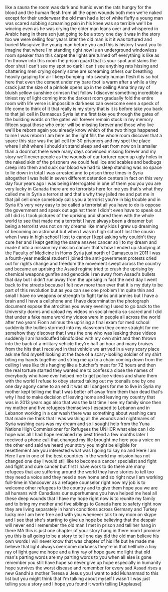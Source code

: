 
like a sauna the room
was dark
and humid
even the rats
hungry
for
the blood and the human flesh
from all the open wounds
both men
we&#39;re naked
except for their underwear
the old man
had a lot of white
fluffy
a young man
was scared sobbing screaming
pain in his knee was so terrible
we&#39;ll be wincing even as he was crying
the older man leans over and whispered
in Arabic
hang in there son
just going to be a story one day
it was in the story too
we were selling
four years later
the old man
is it
it was tortured and buried
Musgrave
the young man
before you
and this is history
I want you to imagine that where I&#39;m
standing right now is an underground
windowless room
speaker than this carpet
the lights are turned off
everything is
like
as I&#39;m thrown into this room
the prison guard
that is your spot
and slams the door shut
I can&#39;t see my spot
so dark I can&#39;t see anything
rats hissing and chattering men crying
openly some are screaming
others
our breathing heavily
gasping for air
I keep bumping into sweaty human flesh
it is so hot here that even the cement
under my bare foot
is warm
after a while
a tiny crack just the size of a pinhole
opens up in the ceiling
Anna tiny ray of bluish yellow sunshine
crimson
that follow I discover something
incredible
a tiniest ray of light coming into the
darkest room
gradually fold the entire room with life
verse is impossible
darkness can overcome even a speck
of life
come to think of it
that
really is my story
that is
it is
before
take you back to that jail cell in
Damascus Syria
let me first take you through the gates
of the building
words on the gates will forever remain
stuck in my memory
fifteen
squat
those who enter will be missing forever
and those who live
we&#39;ll be reborn again
you already know which of the two things
happened to me
I was reborn I am here
as the light fills the whole room
discover that a space this size was the
jail cell for 30 prisoners and my spot
the place where I shit where I should
sit stand sleep and eat from now on
is smaller than a doormat
there were many days
convinced
missing forever
and my story
we&#39;ll never people
as the wounds of our torturer
open up ugly holes in the naked skin of
the prisoners
we could feel lice and scabies and
bedbugs creep into them
and suck our blood
we had to sleep standing
was no space to lie down
in total
I was arrested and
to prison three times in Syria
altogether I was held in seven different
detention centers in fact on this very
day four years ago I was being
interrogated in one of them
you you you are very lucky
in Canada
there are no terrorists here
for me
yes
that&#39;s what they called me in Syria a
terrorist and that&#39;s why they jailed me
and put me in that jail cell
once somebody calls you a terrorist
you&#39;re in big trouble and in Syria it&#39;s
very very easy to be called a terrorist
all you have to do is oppose the
government and speak out against them
I didn&#39;t even have to speak out
all I did is I took pictures of the
uprising and shared them with the whole
world to see
that
made me a terrorist
I have always been a dreamer
but being a terrorist was not on my
dreams
like many kids
I grew up
dreaming of becoming an astronaut
but when I was in high school I lost the
cousin
when I was in high school I lost
to cancer
I kept asking why couldn&#39;t they cure her
and I kept getting the same answer
cancer
so I
to my dream and made it into a mission
my mission
cancer
that&#39;s how I ended up studying at the
Faculty of Medicine in Homs Syria just
north of Damascus
in 2011
I was a fourth-year medical student
I joined the anti-government protests
cried out for rights change and freedom
the movement swept across the country
and became an uprising
the Assad regime tried to crush the
uprising by chemical weapons gunfire and
genocide I ran away from Assad&#39;s bullets
that day but I didn&#39;t run away from the
uprising in fact the next day I went
back to the streets because I felt now
more than ever that it is my duty to be
part of this revolution
but as you can see
one problem
I&#39;m quite thin and small
I have no weapons or strength to fight
tanks and armies
but I have a brain
and I have a cellphone
and I have determination the photograph
document
expose the atrocities
you
every evening I used to go back to the
University dorms and upload my videos
on social media
so scared and I did that under a fake
name
word
my videos were
in people all across the world
after two years
Fionn animus
the uprising
a final exam for med school suddenly the
bullies stormed into my classroom
they come straight for me
somehow they discover that I
was the one who was leaking those videos
suddenly
I am handcuffed
blindfolded with my own shirt and then
thrown into the back of a military
vehicle
they&#39;re half an hour and many bruises
from the hits that I received in that
vehicle we arrived in a very scary place
ask me
find myself looking at the face of a
scary-looking soldier
of my shirt
biting my hands together and string me
up to a chain coming down from the
ceiling
I was like this hanging like a butcher&#39;s
meat for 72 hours
and then
the real torture started
they wanted me to confess a
close the names of everybody who have
ever helped me to get police videos and
share them with the world
I refuse to obey
started taking out my toenails one by
one
one day
agony
came to an end
it was still
dangers for me to live in Syria
my mother kept telling me that I was
better off away from them than dead
that&#39;s why I had to make
decision
of leaving home and leaving my country
that was in 2013
years ago
also
that was the last time I see my family
since then
my mother and five
refugees themselves
I escaped to Lebanon
and in Lebanon
working in a car wash
there was something about washing cars
that made me think that I was washing
all the wounds and nightmares of Syria
washing cars was
my dream
and so I sought help from the Yuna
Nations High Commissioner for Refugees
the UNHCR what else can I do
hope was all I had
hope remained my best friend
a few months later
I received a phone call that changed my
life
brought me here you
a voice on the other end said we heard
your story you might be eligible for
resettlement are you interested
what was I going to say no
and Here I am Here I am in one of the
best countries in the world
my mission has not changed one day I
would still like to become a cancer
specialist and fight and fight and cure
cancer
but first I have work to do
there are many refugees that are
suffering around the world
they have stories to tell too they need
a voice and they need a new home and so
right now I am working full-time in
Vancouver as a refugee counselor right
now my job is to welcome other refugees
to the country and to give them hope
you
we are all humans
with Canadians
our superhumans
you have helped me heal all these deep
wounds that I have my hope right now is
to reunite my family and to bring my
mother and five siblings to Canada here
to safety
right now they are living separately in
harsh conditions across Germany and
Turkey
lucky me I am here
free and with you
whenever
talk to my mom on skype
and I see that she&#39;s starting to give up
hope
be believing that the despair will never
end I remember the old man I met in
prison and tell her
hang in there MA
this is just one chapter of your story
hang in there mom I promise you this is
all going to be a story to tell one day
did the old man believe his own words
I will never know
that was
chapter of his life
but he made me believe
that light
always overcome darkness
they&#39;re in that hellhole a tiny ray of
light gave me hope
and a tiny ray of hope gave me light
that old man&#39;s parting words are my
parting words to you
when all else is gone remember
you still have hope
so never give up hope
especially in humanity hope survives the
worst disease
and remember for every sad Assad rises a
new Gandhi a mother Teresa a Jesus
you
I want to add Muhammad to this list but
you might think that I&#39;m talking about
myself I wasn&#39;t I was just telling you a
story and I hope you found it worth
telling
[Applause]
